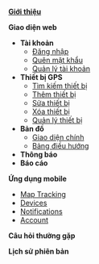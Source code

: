 [**Giới thiệu** ](vi/modules/get-started/)

**Giao diện web**
   * **Tài khoản**
     * [Đăng nhập](vi/modules/web-interface/users/login/)
     * [Quên mật khẩu](vi/modules/web-interface/users/forget-password/)
     * [Quản lý tài khoản](vi/modules/web-interface/users/account-management/) 
  * **Thiết bị GPS**
     * [Tìm kiếm thiết bị](vi/modules/web-interface/devices/search-device/)
     * [Thêm thiết bị](vi/modules/web-interface/devices/add-device/)
     * [Sửa thiết bị ](vi/modules/web-interface/devices/edit-device/)
     * [Xóa thiết bị ](vi/modules/web-interface/devices/delete-device/)
     * [Quản lý thiết bị](vi/modules/web-interface/devices/equipment-management/)
  * **Bản đồ**  
     * [Giao diện chính ](vi/modules/web-interface/tracking/Interface-main/)
     * [Bảng điều hướng ](vi/modules/web-interface/tracking/navigation-panel/)
  * **Thông báo**
  * **Báo cáo**
 

**Ứng dụng mobile**
   * [Map Tracking](vi/modules/mobile-apps/map/)
   * [Devices](vi/modules/mobile-apps/devices/)
   * [Notifications](vi/modules/mobile-apps/notifications/)
   * [Account](vi/modules/mobile-apps/account/)

**Câu hỏi thường gặp**

**Lịch sử phiên bản**

<!-- 
[**Giới thiệu** ](vi/modules/get-started/)

[**Giao diện web**](#)
  * [**Tài khoản**](#)
    * [Đăng nhập](vi/modules/web-interface/users/login/)
    * [Quên mật khẩu](vi/modules/web-interface/users/forget-password/)
    * [Quản lý tài khoản](vi/modules/web-interface/users/account-management/) 
  * **Thiết bị GPS**
    * [Tìm kiếm thiết bị](vi/modules/web-interface/devices/search-device/)
    * [Thêm thiết bị](vi/modules/web-interface/devices/add-device/)
    * [Sửa thiết bị ](vi/modules/web-interface/devices/edit-device/)
    * [Xóa thiết bị ](vi/modules/web-interface/devices/delete-device/)
    * [Quản lý thiết bị](vi/modules/web-interface/devices/equipment-management/)
  * **Bản đồ**  
    * [Giao diện chính ](vi/modules/web-interface/tracking/Interface-main/)
  * **Thông báo**
  * **Báo cáo**
  * **Vùng cảnh báo**

**Ứng dụng mobile**
   * [Map Tracking](vi/modules/mobile-apps/map/)
   * [Devices](vi/modules/mobile-apps/devices/)
   * [Notifications](vi/modules/mobile-apps/notifications/)
   * [Account](vi/modules/mobile-apps/account/)

**Câu hỏi thường gặp**

**Lịch sử phiên bản**

------- -->

